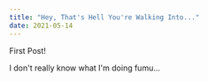 ```yaml
---
title: "Hey, That's Hell You're Walking Into..."
date: 2021-05-14
---
```


First Post!

I don't really know what I'm doing fumu...
